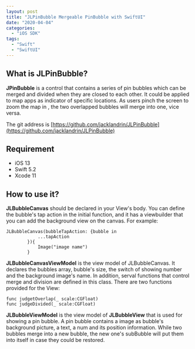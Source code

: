 ```yaml
---
layout: post
title: "JLPinBubble Mergeable PinBubble with SwiftUI"
date: "2020-04-04"
categories: 
  - "iOS SDK"
tags:
  - "Swift"
  - "SwiftUI"
---
```


## What is JLPinBubble?

**JPinBubble** is a control that contains a series of pin bubbles which can be merged and divided when they are closed to each other. It could be applied to map apps as indicator of specific locations. As users pinch the screen to zoom the map in , the two overlapped bubbles will merge into one, vice versa.

The git address is [https://github.com/jacklandrin/JLPinBubble](https://github.com/jacklandrin/JLPinBubble)

## Requirement

- iOS 13
- Swift 5.2
- Xcode 11

## How to use it?

**JLBubbleCanvas** should be declared in your View's body. You can define the bubble's tap action in the initial function, and it has a viewbuilder that you can add the background view on the canvas. For example:

```text
JLBubbleCanvas(bubbleTapAction: {bubble in
            ...tapAction
        }){
            Image("image name")
        }
```

**JLBubbleCanvasViewModel** is the view model of JLBubbleCanvas. It declares the bubbles array, bubble's size, the switch of showing number and the background image's name. In addition, serval functions that control merge and division are defined in this class. There are two functions provided for the View:

```text
func judgetOverlap(_ scale:CGFloat)
func judgeDivided(_ scale:CGFloat)
```

**JLBubbleViewModel** is the view model of **JLBubbleView** that is used for showing a pin bubble. A pin bubble contains a image as bubble's background picture, a text, a num and its position information. While two bubbles merge into a new bubble, the new one's subBubble will put them into itself in case they could be restored.
